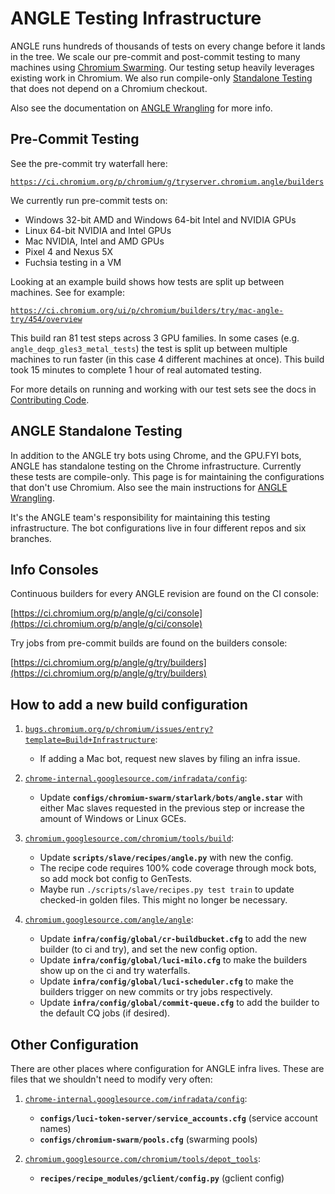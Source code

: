 # ANGLE Testing Infrastructure

ANGLE runs hundreds of thousands of tests on every change before it lands in
the tree. We scale our pre-commit and post-commit testing to many machines
using [Chromium Swarming][Swarming]. Our testing setup heavily leverages
existing work in Chromium. We also run compile-only
[Standalone Testing][Standalone] that does not depend on a Chromium checkout.

Also see the documentation on [ANGLE Wrangling][Wrangling] for more info.

## Pre-Commit Testing

See the pre-commit try waterfall here:

[`https://ci.chromium.org/p/chromium/g/tryserver.chromium.angle/builders`](https://ci.chromium.org/p/chromium/g/tryserver.chromium.angle/builders)

We currently run pre-commit tests on:

 * Windows 32-bit AMD and Windows 64-bit Intel and NVIDIA GPUs
 * Linux 64-bit NVIDIA and Intel GPUs
 * Mac NVIDIA, Intel and AMD GPUs
 * Pixel 4 and Nexus 5X
 * Fuchsia testing in a VM

Looking at an example build shows how tests are split up between machines. See for example:

[`https://ci.chromium.org/ui/p/chromium/builders/try/mac-angle-try/454/overview`](https://ci.chromium.org/ui/p/chromium/builders/try/mac-angle-try/454/overview)

This build ran 81 test steps across 3 GPU families. In some cases (e.g.
`angle_deqp_gles3_metal_tests`) the test is split up between multiple machines to
run faster (in this case 4 different machines at once). This build took 15
minutes to complete 1 hour of real automated testing.

For more details on running and working with our test sets see the docs in [Contributing Code][Contrib].

[Swarming]: https://chromium-swarm.appspot.com/
[Standalone]: #ANGLE-Standalone-Testing
[Contrib]: ../doc/ContributingCode.md#Testing
[Wrangling]: ANGLEWrangling.md

## ANGLE Standalone Testing

In addition to the ANGLE try bots using Chrome, and the GPU.FYI bots, ANGLE
has standalone testing on the Chrome infrastructure. Currently these tests are
compile-only. This page is for maintaining the configurations that don't use
Chromium. Also see the main instructions for [ANGLE Wrangling](ANGLEWrangling.md).

It's the ANGLE team's responsibility for maintaining this testing
infrastructure. The bot configurations live in four different repos and six
branches.

## Info Consoles

Continuous builders for every ANGLE revision are found on the CI console:

[https://ci.chromium.org/p/angle/g/ci/console](https://ci.chromium.org/p/angle/g/ci/console)

Try jobs from pre-commit builds are found on the builders console:

[https://ci.chromium.org/p/angle/g/try/builders](https://ci.chromium.org/p/angle/g/try/builders)

## How to add a new build configuration

 1. [`bugs.chromium.org/p/chromium/issues/entry?template=Build+Infrastructure`](http://bugs.chromium.org/p/chromium/issues/entry?template=Build+Infrastructure):

    * If adding a Mac bot, request new slaves by filing an infra issue.

 1. [`chrome-internal.googlesource.com/infradata/config`](http://chrome-internal.googlesource.com/infradata/config):

    * Update **`configs/chromium-swarm/starlark/bots/angle.star`** with either Mac slaves requested in the previous step or increase the amount of Windows or Linux GCEs.

 1. [`chromium.googlesource.com/chromium/tools/build`](https://chromium.googlesource.com/chromium/tools/build):

    * Update **`scripts/slave/recipes/angle.py`** with new the config.
    * The recipe code requires 100% code coverage through mock bots, so add mock bot config to GenTests.
    * Maybe run `./scripts/slave/recipes.py test train` to update checked-in golden files. This might no longer be necessary.

 1. [`chromium.googlesource.com/angle/angle`](http://chromium.googlesource.com/angle/angle):

    * Update **`infra/config/global/cr-buildbucket.cfg`** to add the new builder (to ci and try), and set the new config option.
    * Update **`infra/config/global/luci-milo.cfg`** to make the builders show up on the ci and try waterfalls.
    * Update **`infra/config/global/luci-scheduler.cfg`** to make the builders trigger on new commits or try jobs respectively.
    * Update **`infra/config/global/commit-queue.cfg`** to add the builder to the default CQ jobs (if desired).

## Other Configuration

There are other places where configuration for ANGLE infra lives. These are files that we shouldn't need to modify very often:

 1. [`chrome-internal.googlesource.com/infradata/config`](http://chrome-internal.googlesource.com/infradata/config):

    * **`configs/luci-token-server/service_accounts.cfg`** (service account names)
    * **`configs/chromium-swarm/pools.cfg`** (swarming pools)

 1. [`chromium.googlesource.com/chromium/tools/depot_tools`](http://chromium.googlesource.com/chromium/tools/depot_tools):

    * **`recipes/recipe_modules/gclient/config.py`** (gclient config)
